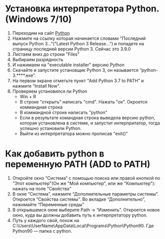 # Установка интерпретатора Python. (Windows 7/10)
1. Переходим на сайт [Python](https://www.python.org/downloads/windows/)
2. Нажмите на ссылку которая начинается словами "Последний выпуск Python 3…"("Latest Python 3 Release…") и попадете на страницу последней версии Python 3. Сейчас это 3.9.0
3. Листаем вниз до строки "Files"
4. Выбираем разрядность
5. И нажимаем на "executable installer" версию Python
6. Скачайте и запустите установщик Python 3, он называется “python-3.****.exe”.
7. На первом экране отметьте пункт “Add Python 3.7 to PATH” и нажмите “Install Now”.
8. Проверяем установился ли Python
    - Win + R
    - В строке "открыть" написать "cmd". Нажать "ок". Окроется коммандная строка
    - В коммандной строке написать "python"
    - Если в результате командная строка выведела версию python, которая установлена в системе, и запустит интерпритатор, тогда успешно установили Python.
    - Выйти из интерпретатора можно прописав "exit()"
# Как добавить python в переменную PATH (ADD to PATH)
1. Откройте окно “Система” с помощью поиска или правой кнопкой по "Этот компьютер"(Он же "Мой компьютер", или же "Компьютер"): нажать на поле "Свойства"
2. В окне “Система”, нажмите “Дополнительные параметры системы”. Откроется “Свойства системы”. Во вкладке “Дополнительно”, нажимайте “Переменные среды” 
3. В открывшемся окне выберите Path -> “Изменить”. Откроется новое окно, куда вы должны добавить путь к интерпретатору python.
4. Путь у каждого свой, похож на C:\Users\UserName\AppData\Local\Programs\Python\Python90\. Где Python90 — папка с python.
